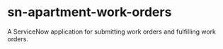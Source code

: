 # sn-apartment-work-orders
A ServiceNow application for submitting work orders and fulfilling work orders.
